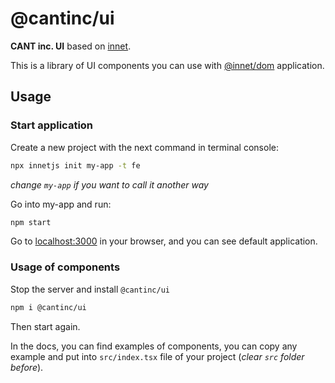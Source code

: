 # @cantinc/ui

**CANT inc. UI** based on [innet](https://www.npmjs.com/package/innet).

This is a library of UI components you can use with [@innet/dom](https://www.npmjs.com/package/@innet/dom) application.

## Usage

### Start application

Create a new project with the next command in terminal console:

```bash
npx innetjs init my-app -t fe
```

*change `my-app` if you want to call it another way*

Go into my-app and run:

```bash
npm start
```

Go to [localhost:3000](http://localhost:3000) in your browser, and you can see default application.

### Usage of components

Stop the server and install `@cantinc/ui`

```bash
npm i @cantinc/ui
```

Then start again.

In the docs, you can find examples of components, you can copy any example and put into `src/index.tsx` file of your project (*clear `src` folder before*).
